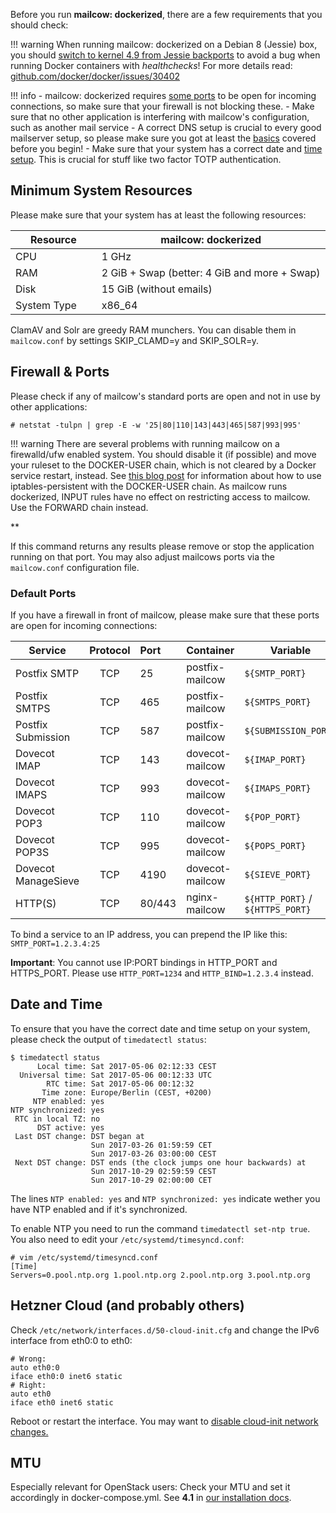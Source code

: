 Before you run **mailcow: dockerized**, there are a few requirements that you should check:

!!! warning
    When running mailcow: dockerized on a Debian 8 (Jessie) box, you should [switch to kernel 4.9 from Jessie backports](https://packages.debian.org/jessie-backports/linux-image-amd64) to avoid a bug when running Docker containers with *healthchecks*! For more details read: [github.com/docker/docker/issues/30402](https://github.com/docker/docker/issues/30402)

!!! info
    - mailcow: dockerized requires [some ports](#default-ports) to be open for incoming connections, so make sure that your firewall is not blocking these.
    - Make sure that no other application is interfering with mailcow's configuration, such as another mail service
    - A correct DNS setup is crucial to every good mailserver setup, so please make sure you got at least the [basics](../prerequisite-dns#the-minimal-dns-configuration) covered before you begin!
    - Make sure that your system has a correct date and [time setup](#date-and-time). This is crucial for stuff like two factor TOTP authentication.

## Minimum System Resources

Please make sure that your system has at least the following resources:

| Resource                | mailcow: dockerized                          |
| ----------------------- | -------------------------------------------- |
| CPU                     | 1 GHz                                        |
| RAM                     | 2 GiB + Swap (better: 4 GiB and more + Swap) |
| Disk                    | 15 GiB (without emails)                      |
| System Type             | x86_64                                       |

ClamAV and Solr are greedy RAM munchers. You can disable them in `mailcow.conf` by settings SKIP_CLAMD=y and SKIP_SOLR=y.

## Firewall & Ports

Please check if any of mailcow's standard ports are open and not in use by other applications:

```
# netstat -tulpn | grep -E -w '25|80|110|143|443|465|587|993|995'
```

!!! warning
    There are several problems with running mailcow on a firewalld/ufw enabled system. You should disable it (if possible) and move your ruleset to the DOCKER-USER chain, which is not cleared by a Docker service restart, instead. See [this blog post](https://blog.donnex.net/docker-and-iptables-filtering/) for information about how to use iptables-persistent with the DOCKER-USER chain.
    As mailcow runs dockerized, INPUT rules have no effect on restricting access to mailcow. Use the FORWARD chain instead.

**

If this command returns any results please remove or stop the application running on that port. You may also adjust mailcows ports via the `mailcow.conf` configuration file.

### Default Ports

If you have a firewall in front of mailcow, please make sure that these ports are open for incoming connections:

| Service             | Protocol | Port   | Container       | Variable                         |
| --------------------|:--------:|:-------|:----------------|----------------------------------|
| Postfix SMTP        | TCP      | 25     | postfix-mailcow | `${SMTP_PORT}`                   |
| Postfix SMTPS       | TCP      | 465    | postfix-mailcow | `${SMTPS_PORT}`                  |
| Postfix Submission  | TCP      | 587    | postfix-mailcow | `${SUBMISSION_PORT}`             |
| Dovecot IMAP        | TCP      | 143    | dovecot-mailcow | `${IMAP_PORT}`                   |
| Dovecot IMAPS       | TCP      | 993    | dovecot-mailcow | `${IMAPS_PORT}`                  |
| Dovecot POP3        | TCP      | 110    | dovecot-mailcow | `${POP_PORT}`                    |
| Dovecot POP3S       | TCP      | 995    | dovecot-mailcow | `${POPS_PORT}`                   |
| Dovecot ManageSieve | TCP      | 4190   | dovecot-mailcow | `${SIEVE_PORT}`                  |
| HTTP(S)             | TCP      | 80/443 | nginx-mailcow   | `${HTTP_PORT}` / `${HTTPS_PORT}` |

To bind a service to an IP address, you can prepend the IP like this: `SMTP_PORT=1.2.3.4:25`

**Important**: You cannot use IP:PORT bindings in HTTP_PORT and HTTPS_PORT. Please use `HTTP_PORT=1234` and `HTTP_BIND=1.2.3.4` instead.

## Date and Time

To ensure that you have the correct date and time setup on your system, please check the output of `timedatectl status`:

```
$ timedatectl status
      Local time: Sat 2017-05-06 02:12:33 CEST
  Universal time: Sat 2017-05-06 00:12:33 UTC
        RTC time: Sat 2017-05-06 00:12:32
       Time zone: Europe/Berlin (CEST, +0200)
     NTP enabled: yes
NTP synchronized: yes
 RTC in local TZ: no
      DST active: yes
 Last DST change: DST began at
                  Sun 2017-03-26 01:59:59 CET
                  Sun 2017-03-26 03:00:00 CEST
 Next DST change: DST ends (the clock jumps one hour backwards) at
                  Sun 2017-10-29 02:59:59 CEST
                  Sun 2017-10-29 02:00:00 CET
```

The lines `NTP enabled: yes` and `NTP synchronized: yes` indicate wether you have NTP enabled and if it's synchronized.

To enable NTP you need to run the command `timedatectl set-ntp true`. You also need to edit your `/etc/systemd/timesyncd.conf`:

```
# vim /etc/systemd/timesyncd.conf
[Time]
Servers=0.pool.ntp.org 1.pool.ntp.org 2.pool.ntp.org 3.pool.ntp.org
```

## Hetzner Cloud (and probably others)

Check `/etc/network/interfaces.d/50-cloud-init.cfg` and change the IPv6 interface from eth0:0 to eth0:

```
# Wrong:
auto eth0:0
iface eth0:0 inet6 static
# Right:
auto eth0
iface eth0 inet6 static
```

Reboot or restart the interface.
You may want to [disable cloud-init network changes.](https://wiki.hetzner.de/index.php/Cloud_IP_static/en#disable_cloud-init_network_changes)

## MTU

Especially relevant for OpenStack users: Check your MTU and set it accordingly in docker-compose.yml. See **4.1** in [our installation docs](https://mailcow.github.io/mailcow-dockerized-docs/install/).
